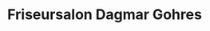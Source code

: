 ---
title: "Friseursalon Dagmar Gohres"
url: /seibersbach/friseursalon-dagmar-gohres/
shop: Friseur
---